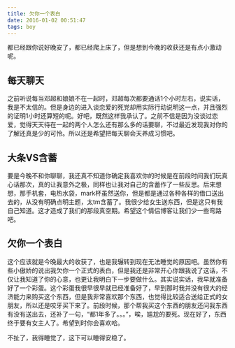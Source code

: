 ```yaml
---
title: 欠你一个表白
date: 2016-01-02 00:51:47
tags: boy
---
```

都已经跟你说好晚安了，都已经爬上床了，但是想到今晚的收获还是有点小激动呢。

<!-- more -->

## 每天聊天
之前听说每当邓超和娘娘不在一起时，邓超每次都要通话1个小时左右，说实话，我是不太信的。但是身边的进入谈恋爱的死党却用实际行动说明这一点，并且强烈的证明1小时还算短的呢。好吧，既然这样我承认了。之前不信是因为没谈过恋爱，觉得天天待在一起的两个人怎么还有那么多的话要聊，不过最近发现我对你的了解还真是少的可怜。所以还是希望把每天聊会天养成习惯吧。

## 大条VS含蓄
要是今晚不和你聊聊，我还真不知道你确定我喜欢你的时候是在前段时间我们玩真心话那次，真的让我意外之极，同样也让我对自己的含蓄作了一些反思。后来想想，那手机套，电热水袋，mark杯虽然送你，但是都是通过各种各样的借口送出去的，从没有明确点明主题，太tm含蓄了。我很少给女生送东西，但是这只有我自己知道。这才造成了我们的那段真空期。希望这个情侣博客让我们少一些弯路吧。

## 欠你一个表白
这个应该就是今晚最大的收获了，也是我辗转到现在无法睡觉的原因吧。虽然你有些小傲娇的说出我欠你一个正式的表白，但是我还是非常开心你跟我说了这话，不仅让我知道了你的心意，也更让我明白下一步要做什么。其实说实话，我早就准备好了一个彩蛋。这个彩蛋我很早很早就已经准备好了，早到那时我并没有很大的经济能力来购买这个东西，但是我非常喜欢那个东西，也觉得比较适合送给正式的女朋友，所以还是咬牙买下来了。前段时候，那个帮我买这个东西的朋友还问我东西有没有送出去，还补了一句，“都1年多了。。。”，唉，尴尬的要死。现在好了，东西终于要有女主人了。希望到时你会喜欢哈。


不扯了，我得睡觉了，这下可以睡得安稳了。
